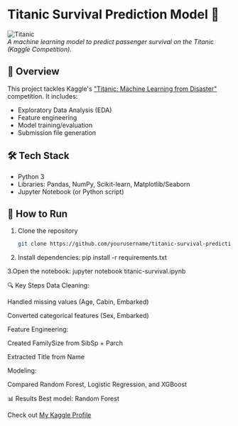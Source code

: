 # Titanic Survival Prediction Model 🚢

![Titanic](https://upload.wikimedia.org/wikipedia/commons/thumb/f/fd/RMS_Titanic_3.jpg/600px-RMS_Titanic_3.jpg)  
*A machine learning model to predict passenger survival on the Titanic (Kaggle Competition).*

## 📌 Overview
This project tackles Kaggle's ["Titanic: Machine Learning from Disaster"](https://www.kaggle.com/c/titanic) competition. It includes:
- Exploratory Data Analysis (EDA)
- Feature engineering
- Model training/evaluation
- Submission file generation

## 🛠️ Tech Stack
- Python 3
- Libraries: Pandas, NumPy, Scikit-learn, Matplotlib/Seaborn
- Jupyter Notebook (or Python script)

## 🚀 How to Run
1. Clone the repository
   ```bash
   git clone https://github.com/yourusername/titanic-survival-prediction.git

2. Install dependencies:
pip install -r requirements.txt

3.Open the notebook:
jupyter notebook titanic-survival.ipynb

🔍 Key Steps
Data Cleaning:

Handled missing values (Age, Cabin, Embarked)

Converted categorical features (Sex, Embarked)

Feature Engineering:

Created FamilySize from SibSp + Parch

Extracted Title from Name

Modeling:

Compared Random Forest, Logistic Regression, and XGBoost

📊 Results
Best model: Random Forest


Check out [My Kaggle Profile](https://www.kaggle.com/kashishbabar)

